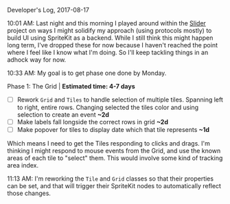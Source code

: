 Developer's Log, 2017-08-17

10:01 AM: Last night and this morning I played around within the [Slider](https://github.com/wvdk/A-Swift-Vocabulary/tree/master/Slider) project on ways I might solidify my approach (using protocols mostly) to build UI using SpriteKit as a backend. While I still think this might happen long term, I've dropped these for now because I haven't reached the point where I feel like I know what I'm doing. So I'll keep tackling things in an adhock way for now.

10:33 AM: My goal is to get phase one done by Monday.

Phase 1: The Grid | **Estimated time: 4-7 days**
- [ ] Rework `Grid` and `Tiles` to handle selection of multiple tiles. Spanning left to right, entire rows. Changing selected the tiles color and using selection to create an event **~2d**
- [ ] Make labels fall longside the correct rows in grid **~2d**
- [ ] Make popover for tiles to display date which that tile represents **~1d**

Which means I need to get the Tiles responding to clicks and drags. I'm thinking I might respond to mouse events from the Grid, and use the known areas of each tile to "select" them. This would involve some kind of tracking area index.

11:13 AM: I'm reworking the `Tile` and `Grid` classes so that their properties can be set, and that will trigger their SpriteKit nodes to automatically reflect those changes.
